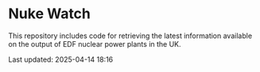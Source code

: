 # Nuke Watch

This repository includes code for retrieving the latest information available on the output of EDF nuclear power plants in the UK.

Last updated: 2025-04-14 18:16
